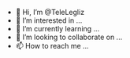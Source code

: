 - 👋 Hi, I’m @TeleLegliz
- 👀 I’m interested in ...
- 🌱 I’m currently learning ...
- 💞️ I’m looking to collaborate on ...
- 📫 How to reach me ...

<!---
TeleLegliz/TeleLegliz is a ✨ special ✨ repository because its `README.md` (this file) appears on your GitHub profile.
You can click the Preview link to take a look at your changes.
--->
